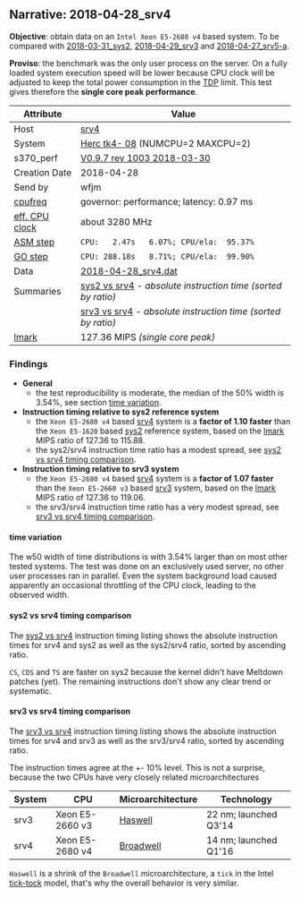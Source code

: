 ## Narrative: 2018-04-28_srv4

**Objective**: obtain data on an `Intel Xeon E5-2680 v4` based system.
To be compared with [2018-03-31_sys2](2018-03-31_sys2.md),
[2018-04-29_srv3](2018-04-29_srv3.md) and
[2018-04-27_srv5-a](2018-04-27_srv5-a.md).

**Proviso**: the benchmark was the only user process on the server. On a fully
loaded system execution speed will be lower because CPU clock will be adjusted
to keep the total power consumption in the
[TDP](https://en.wikipedia.org/wiki/Thermal_design_power) limit.
This test gives therefore the **single core peak performance**.

| Attribute | Value |
| --------- | ----- |
| Host   | [srv4](hostinfo_srv4.md) |
| System | [Herc tk4- 08](sysinfo_tk4m08.md) (NUMCPU=2 MAXCPU=2) |
| s370_perf | [V0.9.7  rev  1003  2018-03-30](https://github.com/wfjm/s370-perf/blob/2685ff0/codes/s370_perf.asm) |
| Creation Date | 2018-04-28 |
| Send by | wfjm |
| [cpufreq](README_narr.md#user-content-cpufreq) | governor: performance; latency: 0.97 ms |
| [eff. CPU clock](README_narr.md#user-content-effclk) | about 3280 MHz |
| [ASM step](README_narr.md#user-content-asm) | `CPU:   2.47s   6.07%; CPU/ela:  95.37%` |
| [GO step](README_narr.md#user-content-go)   | `CPU: 288.18s   8.71%; CPU/ela:  99.90%` |
| Data | [2018-04-28_srv4.dat](../data/2018-04-28_srv4.dat) |
| Summaries | [sys2 vs srv4](sum_2018-04-28_srv4_and_sys2.dat) - _absolute instruction time (sorted by ratio)_ |
|           | [srv3 vs srv4](sum_2018-04-29_srv4_and_srv3.dat) - _absolute instruction time (sorted by ratio)_ |
| [lmark](README_narr.md#user-content-lmark) | 127.36 MIPS _(single core peak)_ |

### <a id="find">Findings</a>
- **General**
  - the test reproducibility is moderate, the median of the 50% width is 3.54%,
    see section [time variation](#user-content-find-tvar).
- **Instruction timing relative to sys2 reference system**
  - the `Xeon E5-2680 v4` based [srv4](hostinfo_srv4.md)  system is a
    **factor of 1.10 faster** than the `Xeon E5-1620` based
    [sys2](hostinfo_sys2.md) reference system, based on the
    [lmark](README_narr.md#user-content-lmark) MIPS ratio of 127.36 to 115.88.
  - the sys2/srv4 instruction time ratio has a modest spread, see
    [sys2 vs srv4 timing comparison](#user-content-find-vs-sys2).
- **Instruction timing relative to srv3 system**
  - the `Xeon E5-2680 v4` based [srv4](hostinfo_srv4.md)  system is a
    **factor of 1.07 faster** than the `Xeon E5-2660 v3` based
    [srv3](hostinfo_srv3.md) system, based on the
    [lmark](README_narr.md#user-content-lmark) MIPS ratio of 127.36 to 119.06.
  - the srv3/srv4 instruction time ratio has a very modest spread, see
    [srv3 vs srv4 timing comparison](#user-content-find-vs-srv3).

#### <a id="find-tvar">time variation</a>
The w50 width of time distributions is with 3.54% larger than on most other
tested systems. The test was done on an exclusively used server, no other user
processes ran in parallel. Even the system background load caused apparently
an occasional throttling of the CPU clock, leading to the observed width.

#### <a id="find-vs-sys2">sys2 vs srv4 timing comparison</a>
The [sys2 vs srv4](sum_2018-04-28_srv4_and_sys2.dat) instruction
timing listing shows the absolute instruction times for srv4 and sys2
as well as the sys2/srv4 ratio, sorted by ascending ratio.

`CS`, `CDS` and `TS` are faster on sys2 because the kernel didn't have
Meltdown patches (yet). The remaining instructions don't show any clear
trend or systematic.

#### <a id="find-vs-srv3">srv3 vs srv4 timing comparison</a>
The [srv3 vs srv4](sum_2018-04-29_srv4_and_srv3.dat) instruction
timing listing shows the absolute instruction times for srv4 and srv3
as well as the srv3/srv4 ratio, sorted by ascending ratio.

The instruction times agree at the +- 10% level.
This is not a surprise, because the two CPUs have very closely related
microarchitectures

| System | CPU | Microarchitecture | Technology |
| ------ | --- | ----------------- | ---------- |
| srv3   | Xeon E5-2660 v3 | [Haswell](https://en.wikipedia.org/wiki/Haswell_(microarchitecture))   | 22 nm; launched Q3'14 |
| srv4   | Xeon E5-2680 v4 | [Broadwell](https://en.wikipedia.org/wiki/Broadwell_(microarchitecture)) | 14 nm; launched Q1'16 |

`Haswell` is a shrink of the `Broadwell` microarchitecture, a `tick`
in the Intel
[tick-tock](https://en.wikipedia.org/wiki/Tick%E2%80%93tock_model) model,
that's why the overall behavior is very similar.
